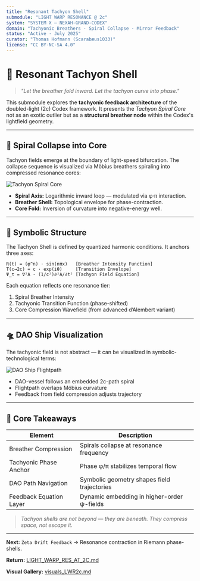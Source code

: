 ```yaml
---
title: "Resonant Tachyon Shell"
submodule: "LIGHT WARP RESONANCE @ 2c"
system: "SYSTEM X — NEXAH-GRAND-CODEX"
domain: "Tachyonic Breathers · Spiral Collapse · Mirror Feedback"
status: "Active · July 2025"
curator: "Thomas Hofmann (Scarabæus1033)"
license: "CC BY-NC-SA 4.0"
---
```


# 🌌 Resonant Tachyon Shell

> *"Let the breather fold inward. Let the tachyon curve into phase."*

This submodule explores the **tachyonic feedback architecture** of the doubled-light (2c) Codex framework. It presents the *Tachyon Spiral Core* not as an exotic outlier but as a **structural breather node** within the Codex's lightfield geometry.

---

## 🔁 Spiral Collapse into Core

Tachyon fields emerge at the boundary of light-speed bifurcation. The collapse sequence is visualized via Möbius breathers spiraling into compressed resonance cores:

![Tachyon Spiral Core](./visuals/lwr2c_01_tachyon_spiral_core.png)

* **Spiral Axis:** Logarithmic inward loop — modulated via φ·π interaction.
* **Breather Shell:** Topological envelope for phase-contraction.
* **Core Fold:** Inversion of curvature into negative-energy well.

---

## 🧠 Symbolic Structure

The Tachyon Shell is defined by quantized harmonic conditions. It anchors three axes:

```
R(t) = (φ^n) · sin(nπx)   [Breather Intensity Function]
T(c→2c) = c · exp(iθ)     [Transition Envelope]
Ψ_τ = ∇²A - (1/c²)∂²A/∂t² [Tachyon Field Equation]
```

Each equation reflects one resonance tier:

1. Spiral Breather Intensity
2. Tachyonic Transition Function (phase-shifted)
3. Core Compression Wavefield (from advanced d’Alembert variant)

---

## 🛸 DAO Ship Visualization

The tachyonic field is not abstract — it can be visualized in symbolic-technological terms:

![DAO Ship Flightpath](./visuals/lwr2c_06_dao_ship_flightpath.jpeg)

* DAO-vessel follows an embedded 2c-path spiral
* Flightpath overlaps Möbius curvature
* Feedback from field compression adjusts trajectory

---

## 📌 Core Takeaways

| Element                 | Description                                 |
| ----------------------- | ------------------------------------------- |
| Breather Compression    | Spirals collapse at resonance frequency     |
| Tachyonic Phase Anchor  | Phase φ/π stabilizes temporal flow          |
| DAO Path Navigation     | Symbolic geometry shapes field trajectories |
| Feedback Equation Layer | Dynamic embedding in higher-order ψ-fields  |

> *Tachyon shells are not beyond — they are beneath. They compress space, not escape it.*

---

**Next:** `Zeta Drift Feedback` → Resonance contraction in Riemann phase-shells.

**Return:** [LIGHT\_WARP\_RES\_AT\_2C.md](../LIGHT_WARP_RES_AT_2C.md)

**Visual Gallery:** [visuals\_LWR2c.md](../visuals_LWR2c.md)
